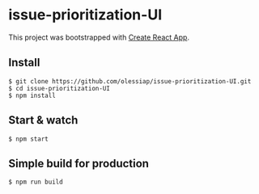 # issue-prioritization-UI

This project was bootstrapped with [Create React App](https://github.com/facebook/create-react-app).

## Install

    $ git clone https://github.com/olessiap/issue-prioritization-UI.git
    $ cd issue-prioritization-UI
    $ npm install

## Start & watch

    $ npm start

## Simple build for production

    $ npm run build